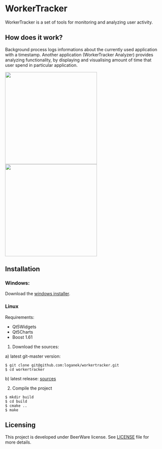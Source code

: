 # WorkerTracker
WorkerTracker is a set of tools for monitoring and analyzing user activity.

## How does it work?
Background process logs informations about the currently used application with a timestamp. Another application (WorkerTracker Analyzer) provides analyzing functionality, by displaying and visualising amount of time that user spend in particular application.

<img src="https://lh3.googleusercontent.com/TZdjY42sp1Vh7DMa7c8iJam44SkkTEcna7M2WaiHylOcbJZ2aKP73X9e-7MlRHdB_mTMsynTp3iRYD4xkdJZLfQTBp39C-BF--03VP_wjgpS-baSUUag-na9SKwE6NRU41ToSfQs1-bD_moF5R_UJWW8qRjoJfCj-mgU8eI1EG4p8KG63NPUUvjHF0GUx9nuLIuyTReIFgDKZLjGqw-seqb1x7OGmA2px4VSeRZcUsZ8lmspq1o1coJpdkmA7bqsiffcLAjIfimQKQCqBqf1YPw-DtfW8L4n5bXYCGj9BW27ZNwQlJeFR9jmc7gBsmvVNLLo6jJdIBlyu4MwSNuz_ncCEnhNQqOs45IKRtUO7fnLJR9Y9-fjxvE9J6rrReNyZyBHVhNrSBhPg8VfpvoinJ3nrifDAz9ohYJ5-z4LbZxdeyN1yqBTlzkbzpkEhUgqI-o5MsJeoDXrMdDmuhTXC6TeicyShLHsgWpzO_5tqEaaMEi5PnD4xBUrlKTAnmuhNNla210MFcYidU4AGW7GXZ6mhQFogP_eVUaQLVHk_dESHlUJrlDuihOy6Z2yhJMVWr25HVkMsKCmgA12oCTHP4TaAJljlk9PAbt4ruY_D86l5OpQlg=w810-h646-no" width=300/> <img src="https://lh3.googleusercontent.com/U-cejUbIzzC8Sq2q73m-P__e4FRG7yL1bgwNqrk0ue9IlmJnlyt0cJvh1kE8Yv6NJmMDMhoqmds3e9emkwOiiLLayWYERiziY7V25IE8Fq07q3Pqgl5rxeQ9gCewgTA9oLhfudTgJkYfHTjg-lYPSlpBp6W5K8Ln7TFueu2n-ptJK_j-tgf9zQcwcmmhXltJV19eR9RvIekdEY74XS5yuR2ytezyTJVOhyBTPi7btMDZJkMcdGed4yp4q9KNXSHO1UWYP2Fp1ThrejobgN_fqu66HUEQyBxZJvToyhfXa_sR-2vqi2IJMgVa0imBBgEsrkEI1aqyrKRp6Jkjiv_ldJILUQjb6R4ijZ2io_B9DNlEGRyZYcot3-2Gd4uf0cGkGtAu3w2JSd8c_7GTUHLE-h-tAEZm6lqbYGmB8w3pF7Q_Bg20wIQ4Gr1ztpk3LdThusJ_3Sw3DVv_COHZ8GmnSlHIfj--WqoysdUJItHgZdEdJg06bw-Ya02nsaeOcS9eHKaUJc5d9467gS0gey0CqcERQOq_ehqup3Nl-dJCfi6S7Epk1B71dZTClh4bKIVc56-UiOVz-NiJ7GOSuDWWhco1brdB2Bfh4QNolcmTD6v2OmhQwA=w800-h633-no" width=300 />

## Installation
### Windows:
Download the [windows installer](https://github.com/loganek/workertracker/releases).

### Linux
Requirements:
 * Qt5Widgets
 * Qt5Charts
 * Boost 1.61

1. Download the sources:

  a) latest git-master version:
   ```shell
   $ git clone git@github.com:loganek/workertracker.git
   $ cd workertracker
   ```
  b) latest release: [sources](https://github.com/loganek/workertracker/releases) 

2. Compile the project
```shell
$ mkdir build
$ cd build
$ cmake ..
$ make
```

## Licensing
This project is developed under BeerWare license. See [LICENSE](https://github.com/loganek/workertracker/blob/master/LICENSE) file for more details.
